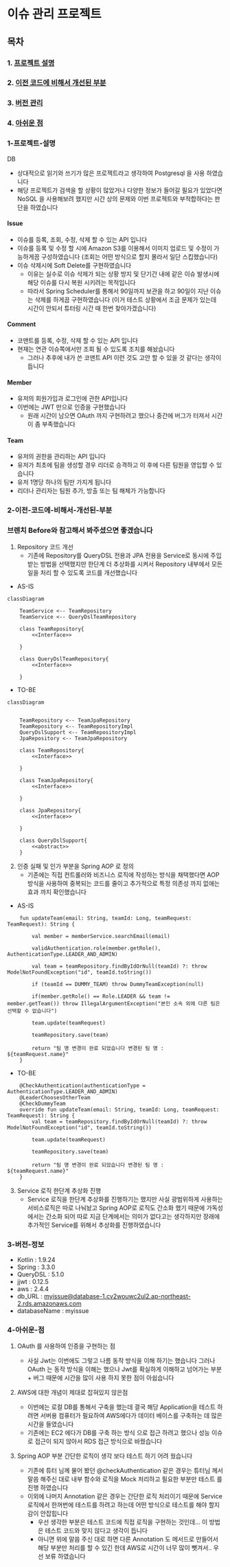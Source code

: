 # 이슈 관리 프로젝트

## 목차

### 1. [프로젝트 설명](#1-프로젝트-설명)

### 2. [이전 코드에 비해서 개선된 부분](#2-이전-코드에-비해서-개선된-부분)

### 3. [버전 관리](#3-버전-정보)

### 4. [아쉬운 점](#4-아쉬운-점)

### 1-프로젝트-설명

DB
- 상대적으로 읽기와 쓰기가 많은 프로젝트라고 생각하여 Postgresql 을 사용 하였습니다
- 해당 프로젝트가 검색을 할 상황이 많았거나 다양한 정보가 들어갈 필요가 있었다면 NoSQL 을 사용해보려 했지만 시간 상의 문제와 이번 프로젝트와 부적합하다는 판단을 하였습니다

#### Issue

- 이슈를 등록, 조회, 수정, 삭제 할 수 있는 API 입니다
- 이슈를 등록 및 수정 할 시에 Amazon S3를 이용해서 이미지 업로드 및 수정이 가능하게끔 구성하였습니다 (조회는 어떤 방식으로 할지 몰라서 일단 스킵했습니다)
- 이슈 삭제시에 Soft Delete를 구현하였습니다
    - 이유는 실수로 이슈 삭제가 되는 상황 방지 및 단기간 내에 같은 이슈 발생시에 해당 이슈를 다시 복원 시키려는 목적입니다
    - 따라서 Spring Scheduler를 통해서 90일까지 보관을 하고 90일이 지난 이슈는 삭제를 하게끔 구현하였습니다 (이거 테스트 상황에서 조금 문제가 있는데 시간이 안되서 튜터링 시간 때 한번 찾아가겠습니다)

#### Comment

- 코맨트를 등록, 수정, 삭제 할 수 있는 API 입니다
- 현재는 연관 이슈쪽에서만 조회 될 수 있도록 조치를 해놨습니다
    - 그러나 추후에 내가 쓴 코맨트 API 이런 것도 고안 할 수 있을 것 같다는 생각이 듭니다

#### Member

- 유저의 회원가입과 로그인에 관한 API입니다
- 이번에는 JWT 만으로 인증을 구현했습니다
    - 원래 시간이 남으면 OAuth 까지 구현하려고 했으나 중간에 버그가 터져서 시간이 좀 부족했습니다
#### Team

- 유저의 권한을 관리하는 API 입니다
- 유저가 최초에 팀을 생성할 경우 리더로 승격하고 이 후에 다른 팀원을 영입할 수 있습니다
- 유저 1명당 하나의 팀만 가지게 됩니다
- 리더나 관리자는 팀원 추가, 방출 또는 팀 해체가 가능합니다


### 2-이전-코드에-비해서-개선된-부분

### 브렌치 Before와 참고해서 봐주셨으면 좋겠습니다

1. Repository 코드 개선
    - 기존에 Repository를 QueryDSL 전용과 JPA 전용을 Service로 동시에 주입 받는 방법을 선택했지만 한단계 더 추상화를 시켜서 Repository 내부에서 모든 일을 처리 할 수 있도록 코드를 개선했습니다
- AS-IS
```mermaid
classDiagram

    TeamService <-- TeamRepository
    TeamService <-- QueryDslTeamRepository
    
    class TeamRepository{
        <<Interface>>

    }

    class QueryDslTeamRepository{
        <<Interface>>

    } 
```
- TO-BE
```mermaid
classDiagram


    TeamRepository <-- TeamJpaRepository
    TeamRepository <-- TeamRepositoryImpl
    QueryDslSupport <-- TeamRepositoryImpl
    JpaRepository <-- TeamJpaRepository

    class TeamRepository{
        <<Interface>>

    }

    class TeamJpaRepository{
        <<Interface>>

    }

    class JpaRepository{
        <<Interface>>

    }

    class QueryDslSupport{
        <<abstract>>
    }

```

2. 인증 실패 및 인가 부분을 Spring AOP 로 정의
    - 기존에는 직접 컨트롤러와 비즈니스 로직에 작성하는 방식을 채택했다면 AOP 방식을 사용하여 중복되는 코드를 줄이고 추가적으로 특정 의존성 까지 없애는 효과 까지 확인했습니다
- AS-IS
```
    fun updateTeam(email: String, teamId: Long, teamRequest: TeamRequest): String {

        val member = memberService.searchEmail(email)

        validAuthentication.role(member.getRole(), AuthenticationType.LEADER_AND_ADMIN)

        val team = teamRepository.findByIdOrNull(teamId) ?: throw ModelNotFoundException("id", teamId.toString())

        if (teamId == DUMMY_TEAM) throw DummyTeamException(null)

        if(member.getRole() == Role.LEADER && team != member.getTeam()) throw IllegalArgumentException("본인 소속 외에 다른 팀은 선택할 수 없습니다")

        team.update(teamRequest)

        teamRepository.save(team)

        return "팀 명 변경이 완료 되었습니다 변경된 팀 명 : ${teamRequest.name}"
    }
```
- TO-BE
```
    @CheckAuthentication(authenticationType = AuthenticationType.LEADER_AND_ADMIN)
    @LeaderChoosesOtherTeam
    @CheckDummyTeam
    override fun updateTeam(email: String, teamId: Long, teamRequest: TeamRequest): String {
        val team = teamRepository.findByIdOrNull(teamId) ?: throw ModelNotFoundException("id", teamId.toString())

        team.update(teamRequest)

        teamRepository.save(team)

        return "팀 명 변경이 완료 되었습니다 변경된 팀 명 : ${teamRequest.name}"
    }
```
3. Service 로직 한단계 추상화 진행
    - Service 로직을 한단계 추상화를 진행하기는 했지만 사실 광범위하게 사용하는 서비스로직은 따로 나눠놨고 Spring AOP로 로직도 간소화 했기 때문에 가독성에서는 간소화 되어 따로 지금 단계에서는 의미가 없다고는 생각하지만 장래에 추가적인 Service를 위해서 추상화를 진행하였습니다

### 3-버전-정보

- Kotlin : 1.9.24
- Spring : 3.3.0
- QueryDSL : 5.1.0
- jjwt : 0.12.5
- aws : 2.4.4
- db_URL : myissue@database-1.cv2wouwc2ul2.ap-northeast-2.rds.amazonaws.com
- databaseName : myissue

### 4-아쉬운-점

1. OAuth 를 사용하여 인증을 구현하는 점
    - 사실 Jwt는 이번에도 그렇고 나름 동작 방식을 이해 하기는 했습니다 그러나 OAuth 는 동작 방식을 이해는 했으나 Jwt를 확실하게 이해하고 넘어가는 부분 + 버그 때문에 시간을 많이 사용 하지 못한 점이 아쉽습니다
2. AWS에 대한 개념이 제대로 잡혀있지 않은점
    - 이번에는 로컬 DB를 통해서 구축을 했는데 결국 해당 Application을 테스트 하려면 서버용 컴퓨터가 필요하여 AWS에다가 데이터 베이스를 구축하는 데 많은 시간을 들였습니다
    - 기존에는 EC2 에다가 DB를 구축 하는 방식 으로 접근 하려고 했으나 성능 이슈로 접근이 되지 않아서 RDS 접근 방식으로 바꿨습니다

3. Spring AOP 부분 간단한 로직이 생각 보다 테스트 하기 어려 웠습니다
    - 기존에 튜터 님께 물어 봤던 @checkAuthentication 같은 경우는 튜터님 께서 말씀 해주신 대로 내부 함수와 로직을 Mock 처리하고 필요한 부분만 테스트 를 진행 하였습니다
    - 이외에 나머지 Annotation 같은 경우는 간단한 로직 처리이기 때문에 Service 로직에서 한꺼번에 테스트를 하려고 하는데 어떤 방식으로 테스트를 해야 할지 감이 안잡힙니다
      - 우선 생각한 부분은 테스트 코드에 직접 로직을 구현하는 것인데... 이 방법은 테스트 코드와 맞지 않다고 생각이 듭니다 
      - 아니면 위에 말씀 주신 대로 하면 다른 Annotation 도 메서드로 만들어서 해당 부분만 처리를 할 수 있긴 한데 AWS로 시간이 너무 많이 뺏겨서.. 우선 보류 하였습니다


